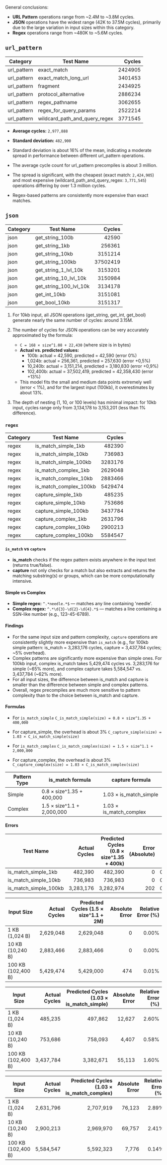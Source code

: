 General conclusions:

- **URL Pattern** operations range from ~2.4M to ~3.8M cycles.
- **JSON** operations have the widest range (42K to 37.5M cycles), primarily due to the large variation in input sizes within this category.
- **Regex** operations range from ~480K to ~5.6M cycles.

## `url_pattern`

| Category    | Test Name                     |  Cycles |
| ----------- | ----------------------------- | ------: |
| url_pattern | exact_match                   | 2424905 |
| url_pattern | exact_match_long_url          | 3401453 |
| url_pattern | fragment                      | 2434925 |
| url_pattern | protocol_alternative          | 2886234 |
| url_pattern | regex_pathname                | 3062655 |
| url_pattern | regex_for_query_params        | 2522214 |
| url_pattern | wildcard_path_and_query_regex | 3771545 |

- **Average cycles:** `2,977,888`
- **Standard deviation:** `482,900`

- Standard deviation is about 16% of the mean, indicating a moderate spread in performance between different url_pattern operations.
- The average cycle count for url_pattern precompiles is about 3 million.
- The spread is significant, with the cheapest (exact match: `2,424,905`) and most expensive (wildcard_path_and_query_regex: `3,771,545`) operations differing by over 1.3 million cycles.
- Regex-based patterns are consistently more expensive than exact matches.

## `json`

| Category | Test Name              |   Cycles |
| -------- | ---------------------- | -------: |
| json     | get_string_100b        |    42590 |
| json     | get_string_1kb         |   256361 |
| json     | get_string_10kb        |  3151214 |
| json     | get_string_100kb       | 37502419 |
| json     | get_string_1_lvl_10k   |  3153201 |
| json     | get_string_10_lvl_10k  |  3150984 |
| json     | get_string_100_lvl_10k |  3134178 |
| json     | get_int_10kb           |  3151081 |
| json     | get_bool_10kb          |  3151317 |

1. For 10kb input, all JSON operations (get_string, get_int, get_bool) generate nearly the same number of cycles: around 3.15M.
2. The number of cycles for JSON operations can be very accurately approximated by the formula:

   - `C = 168 × size^1.08 + 22,430` (where size is in bytes)
   - **Actual vs. predicted values:**
     - 100b: actual = 42,590, predicted = 42,590 (error 0%)
     - 1,024b: actual = 256,361, predicted = 257,630 (error +0,5%)
     - 10,240b: actual = 3,151,214, predicted = 3,180,830 (error +0,9%)
     - 102,400b: actual = 37,502,419, predicted = 42,358,430 (error +13%)
   - This model fits the small and medium data points extremely well (error < 1%), and for the largest input (100kb), it overestimates by about 13%.

3. The depth of nesting (1, 10, or 100 levels) has minimal impact: for 10kb input, cycles range only from 3,134,178 to 3,153,201 (less than 1% difference).

### `regex`

| Category | Test Name              |  Cycles |
| -------- | ---------------------- | ------: |
| regex    | is_match_simple_1kb    |  482390 |
| regex    | is_match_simple_10kb   |  736983 |
| regex    | is_match_simple_100kb  | 3283176 |
| regex    | is_match_complex_1kb   | 2629048 |
| regex    | is_match_complex_10kb  | 2883466 |
| regex    | is_match_complex_100kb | 5429474 |
| regex    | capture_simple_1kb     |  485235 |
| regex    | capture_simple_10kb    |  753686 |
| regex    | capture_simple_100kb   | 3437784 |
| regex    | capture_complex_1kb    | 2631796 |
| regex    | capture_complex_10kb   | 2900213 |
| regex    | capture_complex_100kb  | 5584547 |

#### `is_match` vs `capture`

- **is_match** checks if the regex pattern exists anywhere in the input text (returns true/false).
- **capture** not only checks for a match but also extracts and returns the matching substring(s) or groups, which can be more computationally intensive.

#### Simple vs Complex

- **Simple regex:** `^.*needle.*$` — matches any line containing 'needle'.
- **Complex regex:** `^.*\d{3}-\d{2}-\d{4}.*$` — matches a line containing a SSN-like number (e.g., 123-45-6789).

#### Findings

- For the same input size and pattern complexity, `capture` operations are consistently slightly more expensive than `is_match` (e.g., for 100kb simple pattern: is_match = 3,283,176 cycles, capture = 3,437,784 cycles; ~5% overhead).
- Complex patterns are significantly more expensive than simple ones. For 100kb input, complex is_match takes 5,429,474 cycles vs. 3,283,176 for simple (~65% more), and complex capture takes 5,584,547 vs. 3,437,784 (~62% more).
- For all input sizes, the difference between is_match and capture is smaller than the difference between simple and complex patterns.
- Overall, regex precompiles are much more sensitive to pattern complexity than to the choice between is_match and capture.

#### Formulas

- For `is_match_simple` `C_is_match_simple(size) = 0.8 × size^1.35 + 400,000`
- For capture_simple, the overhead is about 3% `C_capture_simple(size) = 1.03 × C_is_match_simple(size)`

- For `is_match_complex` `C_is_match_complex(size) = 1.5 × size^1.1 + 2,000,000`
- For capture_complex, the overhead is about 3% `C_capture_complex(size) = 1.03 × C_is_match_complex(size)`

| Pattern Type | is_match formula           | capture formula         |
| ------------ | -------------------------- | ----------------------- |
| Simple       | 0.8 × size^1.35 + 400,000  | 1.03 × is_match_simple  |
| Complex      | 1.5 × size^1.1 + 2,000,000 | 1.03 × is_match_complex |

#### Errors

| Test Name             | Actual Cycles | Predicted Cycles (0.8 × size^1.35 + 400k) | Error (Absolute) | Error (%) |
| --------------------- | ------------: | ----------------------------------------: | ---------------: | --------: |
| is_match_simple_1kb   |       482,390 |                                   482,390 |                0 |     0.00% |
| is_match_simple_10kb  |       736,983 |                                   736,983 |                0 |     0.00% |
| is_match_simple_100kb |     3,283,176 |                                 3,282,974 |              202 |     0.01% |

| Input Size         | Actual Cycles | Predicted Cycles (1.5 × size^1.1 + 2M) | Absolute Error | Relative Error (%) |
| ------------------ | ------------: | -------------------------------------: | -------------: | -----------------: |
| 1 KB (1,024 B)     |     2,629,048 |                              2,629,048 |              0 |              0.00% |
| 10 KB (10,240 B)   |     2,883,466 |                              2,883,466 |              0 |              0.00% |
| 100 KB (102,400 B) |     5,429,474 |                              5,429,000 |            474 |              0.01% |

| Input Size         | Actual Cycles | Predicted Cycles (1.03 × is_match_simple) | Absolute Error | Relative Error (%) |
| ------------------ | ------------: | ----------------------------------------: | -------------: | -----------------: |
| 1 KB (1,024 B)     |       485,235 |                                   497,862 |         12,627 |              2.60% |
| 10 KB (10,240 B)   |       753,686 |                                   758,093 |          4,407 |              0.58% |
| 100 KB (102,400 B) |     3,437,784 |                                 3,382,671 |         55,113 |              1.60% |

| Input Size         | Actual Cycles | Predicted Cycles (1.03 × is_match_complex) | Absolute Error | Relative Error (%) |
| ------------------ | ------------: | -----------------------------------------: | -------------: | -----------------: |
| 1 KB (1,024 B)     |     2,631,796 |                                  2,707,919 |         76,123 |              2.89% |
| 10 KB (10,240 B)   |     2,900,213 |                                  2,969,970 |         69,757 |              2.41% |
| 100 KB (102,400 B) |     5,584,547 |                                  5,592,323 |          7,776 |              0.14% |
